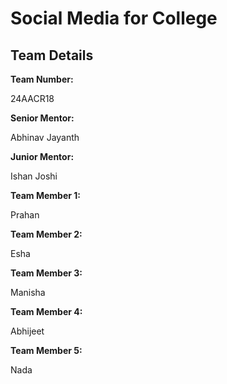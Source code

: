# Social Media for College
<h2>Team Details</h2>
<b>Team Number: </b><p>24AACR18</p>
<b>Senior Mentor:</b><p> Abhinav Jayanth</p>
<b>Junior Mentor:</b><p> Ishan Joshi</p>
<b>Team Member 1:</b><p> Prahan</p>
<b>Team Member 2:</b><p> Esha</p>
<b>Team Member 3:</b><p> Manisha</p>
<b>Team Member 4:</b><p> Abhijeet</p>
<b>Team Member 5:</b><p> Nada</p>
